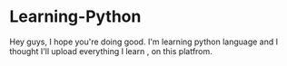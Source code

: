 # Learning-Python
Hey guys, I hope you're doing good. I'm learning python language and I thought I'll upload everything I learn ,  on this platfrom.
